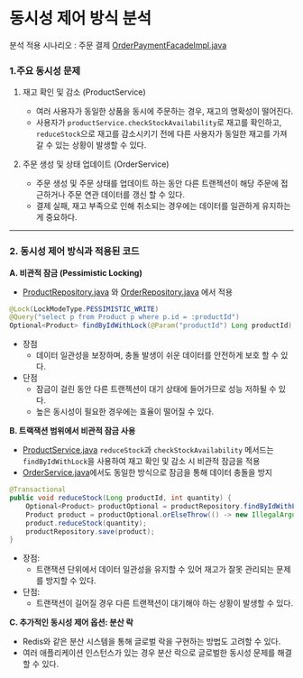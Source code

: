 # 동시성 제어 방식 분석
분석 적용 시나리오 : 주문 결제
[OrderPaymentFacadeImpl.java](..%2Fsrc%2Fmain%2Fjava%2Fcom%2Fhhp%2Fecommerce%2Fpresentation%2Ffacade%2FOrderPaymentFacadeImpl.java)

### 1.주요 동시성 문제
1. 재고 확인 및 감소 (ProductService)
    - 여러 사용자가 동일한 상품을 동시에 주문하는 경우, 재고의 명확성이 떨어진다.
    -  사용자가 `productService.checkStockAvailability`로 재고를 확인하고, `reduceStock`으로 재고를 감소시키기 전에 다른 사용자가 동일한 재고를 가져갈 수 있는 상황이 발생할 수 있다.
        
2. 주문 생성 및 상태 업데이트 (OrderService)
    - 주문 생성 및 주문 상태를 업데이트 하는 동안 다른 트랜젝션이 해당 주문에 접근하거나 주문 연관 데이터를 갱신 할 수 있다.
    - 결제 실패, 재고 부족으로 인해 취소되는 경우에는 데이터를 일관하게 유지하는게 중요하다.
---
### 2. 동시성 제어 방식과 적용된 코드
**A. 비관적 잠금 (Pessimistic Locking)**
- [ProductRepository.java](..%2Fsrc%2Fmain%2Fjava%2Fcom%2Fhhp%2Fecommerce%2Finfra%2Fpersistence%2FProductRepository.java) 와 [OrderRepository.java](..%2Fsrc%2Fmain%2Fjava%2Fcom%2Fhhp%2Fecommerce%2Finfra%2Fpersistence%2FOrderRepository.java) 에서 적용
```java
@Lock(LockModeType.PESSIMISTIC_WRITE)
@Query("select p from Product p where p.id = :productId")
Optional<Product> findByIdWithLock(@Param("productId") Long productId);
```
- 장점
   - 데이터 일관성을 보장하며, 충돌 발생이 쉬운 데이터를 안전하게 보호 할 수 있다.
-  단점
   - 잠금이 걸린 동안 다른 트랜젝션이 대기 상태에 들어가므로 성능 저하될 수 있다.
   - 높은 동시성이 필요한 경우에는 효율이 떨어질 수 있다.  

**B. 트랙잭션 범위에서 비관적 잠금 사용**
- [ProductService.java](..%2Fsrc%2Fmain%2Fjava%2Fcom%2Fhhp%2Fecommerce%2Fapplication%2Fservice%2FProductService.java) `reduceStock`과 `checkStockAvailability` 메서드는 `findByIdWithLock`을 사용하여 재고 확인 및 감소 시 비관적 잠금을 적용
- [OrderService.java](..%2Fsrc%2Fmain%2Fjava%2Fcom%2Fhhp%2Fecommerce%2Fapplication%2Fservice%2FOrderService.java)에서도 동일한 방식으로 잠금을 통해 데이터 충돌을 방지
```java
@Transactional
public void reduceStock(Long productId, int quantity) {
    Optional<Product> productOptional = productRepository.findByIdWithLock(productId);
    Product product = productOptional.orElseThrow(() -> new IllegalArgumentException("해당 상품을 찾을 수 없습니다."));
    product.reduceStock(quantity);
    productRepository.save(product);
}
```
- 장점:
   - 트랜잭션 단위에서 데이터 일관성을 유지할 수 있어 재고가 잘못 관리되는 문제를 방지할 수 있다.
- 단점:
   - 트랜잭션이 길어질 경우 다른 트랜잭션이 대기해야 하는 상황이 발생할 수 있다.

**C. 추가적인 동시성 제어 옵션: 분산 락**
- Redis와 같은 분산 시스템을 통해 글로벌 락을 구현하는 방법도 고려할 수 있다.
- 여러 애플리케이션 인스턴스가 있는 경우 분산 락으로 글로벌한 동시성 문제를 해결할 수 있다.